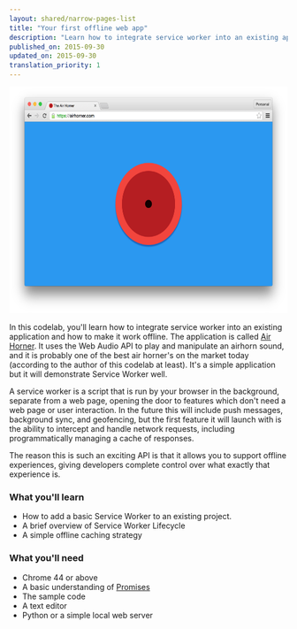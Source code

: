 ```yaml
---
layout: shared/narrow-pages-list
title: "Your first offline web app"
description: "Learn how to integrate service worker into an existing application and how to make it work offline"
published_on: 2015-09-30
updated_on: 2015-09-30
translation_priority: 1
---
```


<img src="images/image00.png" width="624" height="409" />

In this codelab, you'll learn how to integrate service worker into an existing
application and how to make it work offline.  The application is called [Air
Horner](https://airhorner.com). It uses the Web Audio API to play and manipulate
an airhorn sound, and it is probably one of the best air horner's on the market
today (according to the author of this codelab at least). It's a simple
application but it will demonstrate Service Worker well.

A service worker is a script that is run by your browser in the background,
separate from a web page, opening the door to features which don't need a web
page or user interaction. In the future this will include push messages,
background sync, and geofencing, but the first feature it will launch with is
the ability to intercept and handle network requests, including programmatically
managing a cache of responses.

The reason this is such an exciting API is that it allows you to support offline
experiences, giving developers complete control over what exactly that
experience is.

### What you'll learn

* How to add a basic Service Worker to an existing project.
* A brief overview of Service Worker Lifecycle
* A simple offline caching strategy

### What you'll need

* Chrome 44 or above
* A basic understanding of
  [Promises](http://www.html5rocks.com/en/tutorials/es6/promises/)
* The sample code
* A text editor
* Python or a simple local web server

